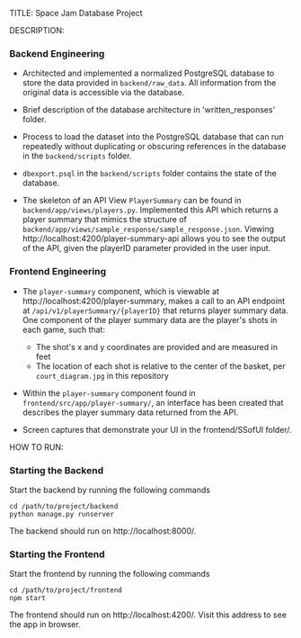TITLE: Space Jam Database Project

DESCRIPTION: 
### Backend Engineering

* Architected and implemented a normalized PostgreSQL database to store the data provided in `backend/raw_data`. All information from the original data is accessible via the database.

* Brief description of the database architecture in 'written_responses' folder.

* Process to load the dataset into the PostgreSQL database that can run repeatedly without duplicating or obscuring references in the database in the `backend/scripts` folder.

* `dbexport.psql` in the `backend/scripts` folder contains the state of the database.

* The skeleton of an API View `PlayerSummary` can be found in `backend/app/views/players.py`. Implemented this API which returns a player summary that mimics the structure of `backend/app/views/sample_response/sample_response.json`. Viewing http://localhost:4200/player-summary-api allows you to see the output of the API, given the playerID parameter provided in the user input.

### Frontend Engineering

* The `player-summary` component, which is viewable at http://localhost:4200/player-summary, makes a call to an API endpoint at `/api/v1/playerSummary/{playerID}` that returns player summary data. One component of the player summary data are the player's shots in each game, such that:

   * The shot's x and y coordinates are provided and are measured in feet
   * The location of each shot is relative to the center of the basket, per `court_diagram.jpg` in this repository

* Within the `player-summary` component found in `frontend/src/app/player-summary/`, an interface has been created that describes the player summary data returned from the API.

* Screen captures that demonstrate your UI in the frontend/SSofUI folder/. 

HOW TO RUN:
### Starting the Backend
Start the backend by running the following commands
```
cd /path/to/project/backend
python manage.py runserver
```
The backend should run on http://localhost:8000/.

### Starting the Frontend
Start the frontend by running the following commands
```
cd /path/to/project/frontend
npm start
```
The frontend should run on http://localhost:4200/. Visit this address to see the app in browser.

